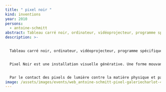 ```yaml
---
title: " pixel noir "
kind: inventions
year: 2010
persons:
  - antoine-schmitt
abstract: Tableau carré noir, ordinateur, vidéoprojecteur, programme spécifique.
description: >-
  

  Tableau carré noir, ordinateur, vidéoprojecteur, programme spécifique.


  Pixel Noir est une installation visuelle générative. Une forme mouvante constituée d’un essaim de pixels blancs vidéoprojetés habite toute la surface d’un mur blanc, mais montre une attirance compulsive pour un vrai tableau carré noir accroché en son centre, sans jamais toutefois pouvoir y pénétrer : elle s’y frotte, s’y cogne, rebondit, part, revient, etc… La chorégraphie générative qui guide les pixels, construite sur un langage de forces psychologiques et physiques, explore indéfiniment toutes les variantes des dynamiques de relation obsessionnelle entre l’entité en mouvement et le carré noir fixe.


  Par le contact des pixels de lumière contre la matière physique et par la référence directe au Carré Noir sur Fond Blanc de Kasimir Malevitch, cette oeuvre articule ma recherche formelle autour de la programmation du mouvement avec une réflexion sur les rapports entre l’art programmé et l’Histoire de l’Art.
image: /assets/images/events/web_antoine-schmitt-pixel-galeriecharlot-493.jpg
---
```

